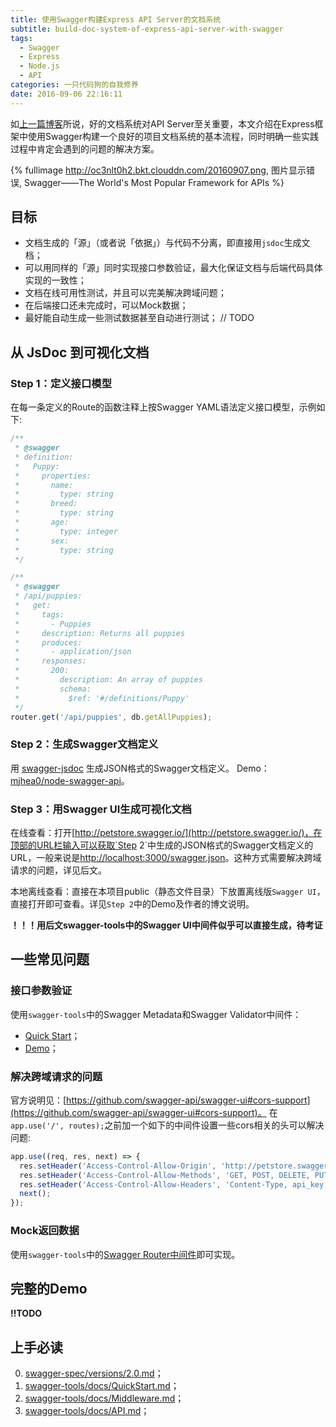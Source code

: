 ```yaml
---
title: 使用Swagger构建Express API Server的文档系统
subtitle: build-doc-system-of-express-api-server-with-swagger
tags:
  - Swagger
  - Express
  - Node.js
  - API
categories: 一只代码狗的自我修养
date: 2016-09-06 22:16:11
---
```

如[上一篇博客](http://maples7.com/2016/09/05/build-qualified-restful-api-server/)所说，好的文档系统对API Server至关重要，本文介绍在Express框架中使用Swagger构建一个良好的项目文档系统的基本流程，同时明确一些实践过程中肯定会遇到的问题的解决方案。

{% fullimage http://oc3nlt0h2.bkt.clouddn.com/20160907.png, 图片显示错误, Swagger——The World's Most Popular Framework for APIs %}
<!-- more -->
## 目标
- 文档生成的「源」（或者说「依据」）与代码不分离，即直接用`jsdoc`生成文档；
- 可以用同样的「源」同时实现接口参数验证，最大化保证文档与后端代码具体实现的一致性；
- 文档在线可用性测试，并且可以完美解决跨域问题；
- 在后端接口还未完成时，可以Mock数据；              
- 最好能自动生成一些测试数据甚至自动进行测试；       // TODO

## 从 JsDoc 到可视化文档
### Step 1：定义接口模型
在每一条定义的Route的函数注释上按Swagger YAML语法定义接口模型，示例如下:
```js
/**
 * @swagger
 * definition:
 *   Puppy:
 *     properties:
 *       name:
 *         type: string
 *       breed:
 *         type: string
 *       age:
 *         type: integer
 *       sex:
 *         type: string
 */

/**
 * @swagger
 * /api/puppies:
 *   get:
 *     tags:
 *       - Puppies
 *     description: Returns all puppies
 *     produces:
 *       - application/json
 *     responses:
 *       200:
 *         description: An array of puppies
 *         schema:
 *           $ref: '#/definitions/Puppy'
 */
router.get('/api/puppies', db.getAllPuppies);
```

### Step 2：生成Swagger文档定义
用 [swagger-jsdoc](https://github.com/Surnet/swagger-jsdoc) 生成JSON格式的Swagger文档定义。
Demo：[mjhea0/node-swagger-api](https://github.com/mjhea0/node-swagger-api)。

### Step 3：用Swagger UI生成可视化文档
在线查看：打开[http://petstore.swagger.io/](http://petstore.swagger.io/)，在顶部的URL栏输入可以获取`Step 2`中生成的JSON格式的Swagger文档定义的URL，一般来说是[http://localhost:3000/swagger.json](http://localhost:3000/swagger.json)。这种方式需要解决跨域请求的问题，详见后文。

本地离线查看：直接在本项目public（静态文件目录）下放置离线版`Swagger UI`，直接打开即可查看。详见`Step 2`中的Demo及作者的博文说明。

**！！！用后文swagger-tools中的Swagger UI中间件似乎可以直接生成，待考证**

## 一些常见问题

### 接口参数验证
使用`swagger-tools`中的Swagger Metadata和Swagger Validator中间件：
- [Quick Start](https://github.com/apigee-127/swagger-tools/blob/master/docs/QuickStart.md)；
- [Demo](https://github.com/apigee-127/swagger-tools/tree/master/examples)；

### 解决跨域请求的问题
官方说明见：[https://github.com/swagger-api/swagger-ui#cors-support](https://github.com/swagger-api/swagger-ui#cors-support)。
在`app.use('/', routes);`之前加一个如下的中间件设置一些cors相关的头可以解决问题: 
```js
app.use((req, res, next) => {
  res.setHeader('Access-Control-Allow-Origin', 'http://petstore.swagger.io');
  res.setHeader('Access-Control-Allow-Methods', 'GET, POST, DELETE, PUT, PATCH, OPTIONS');
  res.setHeader('Access-Control-Allow-Headers', 'Content-Type, api_key, Authorization');
  next();
});
```

### Mock返回数据
使用`swagger-tools`中的[Swagger Router中间件](https://github.com/apigee-127/swagger-tools/blob/master/docs/Middleware.md#swagger-router)即可实现。

## 完整的Demo
**!!TODO**

## 上手必读
0. [swagger-spec/versions/2.0.md](https://github.com/reverb/swagger-spec/blob/master/versions/2.0.md)；
1. [swagger-tools/docs/QuickStart.md](https://github.com/apigee-127/swagger-tools/blob/master/docs/QuickStart.md)；
2. [swagger-tools/docs/Middleware.md](https://github.com/apigee-127/swagger-tools/blob/master/docs/Middleware.md#how-to-use)；
3. [swagger-tools/docs/API.md](https://github.com/apigee-127/swagger-tools/blob/master/docs/API.md)；
